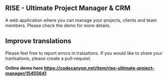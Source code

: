 RISE - Ultimate Project Manager & CRM
------------------
A web application where you can manage your projects, clients and team members.
Please check the demo for more details.

Improve translations
------------------
Please feel free to report errors in tralsations. 
If you would like to share your tranlsations, please create a pull-request.

**Online demo here https://codecanyon.net/item/rise-ultimate-project-manager/15455641**

